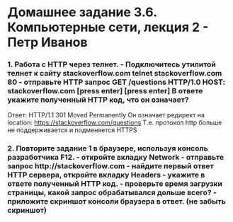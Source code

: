 <h1>Домашнее задание 3.6. Компьютерные сети, лекция 2 - Петр Иванов</h1>

<h3>1. Работа c HTTP через телнет.
 - Подключитесь утилитой телнет к сайту stackoverflow.com 
   telnet stackoverflow.com 80
 - отправьте HTTP запрос
	GET /questions HTTP/1.0
	HOST: stackoverflow.com
	[press enter]
	[press enter]
В ответе укажите полученный HTTP код, что он означает?</h3>


Ответ: HTTP/1.1 301 Moved Permanently
Он означает редирект на location: https://stackoverflow.com/questions
Т.е. протокол http больше не поддерживается и подменяется HTTPS


<h3>2. Повторите задание 1 в браузере, используя консоль разработчика F12.
- откройте вкладку Network
- отправьте запрос http://stackoverflow.com
- найдите первый ответ HTTP сервера, откройте вкладку Headers
- укажите в ответе полученный HTTP код.
- проверьте время загрузки страницы, какой запрос обрабатывался дольше всего?
- приложите скриншот консоли браузера в ответ. (не забыть скриншот)
</h3>


